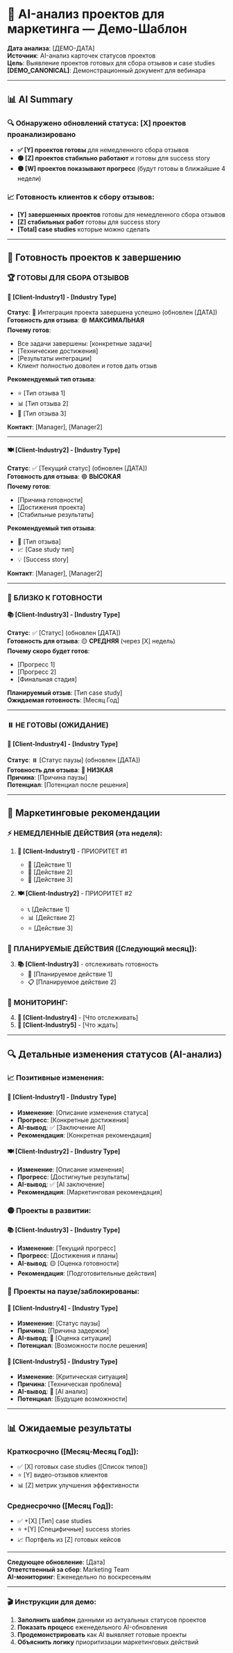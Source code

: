 # 🤖 AI-анализ проектов для маркетинга — Демо-Шаблон

**Дата анализа**: [ДЕМО-ДАТА]  
**Источник**: AI-анализ карточек статусов проектов  
**Цель**: Выявление проектов готовых для сбора отзывов и case studies  
**[DEMO_CANONICAL]**: Демонстрационный документ для вебинара

---

## 📊 AI Summary

### 🔍 **Обнаружено обновлений статуса**: [X] проектов проанализировано
- **✅ [Y] проектов готовы** для немедленного сбора отзывов
- **🟢 [Z] проектов стабильно работают** и готовы для success story  
- **🟡 [W] проектов показывают прогресс** (будут готовы в ближайшие 4 недели)

### 📈 **Готовность клиентов к сбору отзывов**:
- **[Y] завершенных проектов** готовы для немедленного сбора отзывов
- **[Z] стабильных работ** готовы для success story
- **[Total] case studies** которые можно сделать

---

## 🎯 Готовность проектов к завершению

### 🏆 **ГОТОВЫ ДЛЯ СБОРА ОТЗЫВОВ**

#### 🧴 **[Client-Industry1]** - [Industry Type]
**Статус**: 🎉 Интеграция проекта завершена успешно (обновлен [ДАТА])  
**Готовность для отзыва**: 🟢 **МАКСИМАЛЬНАЯ**  
**Почему готов**:
- Все задачи завершены: [конкретные задачи]
- [Технические достижения]
- [Результаты интеграции]
- Клиент полностью доволен и готов дать отзыв

**Рекомендуемый тип отзыва**: 
- ⭐ [Тип отзыва 1]
- 📊 [Тип отзыва 2]
- 🎯 [Тип отзыва 3]

**Контакт**: [Manager], [Manager2]

---

#### 🍽️ **[Client-Industry2]** - [Industry Type]  
**Статус**: ✅ [Текущий статус] (обновлен [ДАТА])  
**Готовность для отзыва**: 🟢 **ВЫСОКАЯ**  
**Почему готов**:
- [Причина готовности]
- [Достижения проекта]
- [Стабильные результаты]

**Рекомендуемый тип отзыва**:
- 🚀 [Тип отзыва]
- 📈 [Case study тип]
- 💡 [Success story]

**Контакт**: [Manager], [Manager2]

---

### 🔄 **БЛИЗКО К ГОТОВНОСТИ**

#### 📚 **[Client-Industry3]** - [Industry Type]
**Статус**: ✅ [Статус] (обновлен [ДАТА])  
**Готовность для отзыва**: 🟡 **СРЕДНЯЯ** (через [X] недель)  
**Почему скоро будет готов**:
- [Прогресс 1]
- [Прогресс 2]
- [Финальная стадия]

**Планируемый отзыв**: [Тип case study]  
**Ожидаемая готовность**: [Месяц Год]

---

### ⏸️ **НЕ ГОТОВЫ (ОЖИДАНИЕ)**

#### 🌺 **[Client-Industry4]** - [Industry Type]
**Статус**: ⏸️ [Статус паузы] (обновлен [ДАТА])  
**Готовность для отзыва**: 🔴 **НИЗКАЯ**  
**Причина**: [Причина паузы]  
**Потенциал**: [Потенциал после решения]

---

## 🎯 Маркетинговые рекомендации

### ⚡ **НЕМЕДЛЕННЫЕ ДЕЙСТВИЯ** (эта неделя):

1. **🧴 [Client-Industry1]** - ПРИОРИТЕТ #1  
   - 📧 [Действие 1]  
   - 🎥 [Действие 2]  
   - 📄 [Действие 3]  

2. **🍽️ [Client-Industry2]** - ПРИОРИТЕТ #2  
   - 📞 [Действие 1]  
   - 📊 [Действие 2]  
   - ⭐ [Действие 3]  

### 📅 **ПЛАНИРУЕМЫЕ ДЕЙСТВИЯ** ([Следующий месяц]):

3. **📚 [Client-Industry3]** - отслеживать готовность  
   - 🔔 [Планируемое действие 1]  
   - 📋 [Планируемое действие 2]  

### 🔄 **МОНИТОРИНГ**:

4. **🌺 [Client-Industry4]** - [Что отслеживать]  
5. **🚚 [Client-Industry5]** - [Что ждать]

---

## 🔍 Детальные изменения статусов (AI-анализ)

### 📈 **Позитивные изменения**:

#### **🧴 [Client-Industry1]** - [Industry Type]
- **Изменение**: [Описание изменения статуса]
- **Прогресс**: [Конкретные достижения]
- **AI-вывод**: ✅ [Заключение AI]
- **Рекомендация**: [Конкретная рекомендация]

#### **🍽️ [Client-Industry2]** - [Industry Type]
- **Изменение**: [Описание изменения]
- **Прогресс**: [Достигнутые результаты]
- **AI-вывод**: ✅ [AI заключение]
- **Рекомендация**: [Маркетинговая рекомендация]

### 🟡 **Проекты в развитии**:

#### **📚 [Client-Industry3]** - [Industry Type]
- **Изменение**: [Текущий прогресс]
- **Прогресс**: [Достижения и планы]
- **AI-вывод**: 🟡 [Оценка готовности]
- **Рекомендация**: [Подготовительные действия]

### 🔴 **Проекты на паузе/заблокированы**:

#### **🌺 [Client-Industry4]** - [Industry Type]
- **Изменение**: [Статус паузы]
- **Причина**: [Причина задержки]
- **AI-вывод**: 🔴 [Оценка ситуации]
- **Потенциал**: [Возможности после решения]

#### **🚚 [Client-Industry5]** - [Industry Type]
- **Изменение**: [Критическая ситуация]
- **Причина**: [Техническая проблема]
- **AI-вывод**: 🔴 [AI анализ]
- **Потенциал**: [Будущие возможности]

---

## 📊 Ожидаемые результаты

### **Краткосрочно ([Месяц-Месяц Год])**:
- ✅ [X] готовых case studies ([Список типов])  
- ⭐ [Y] видео-отзывов клиентов  
- 📊 [Z] метрик улучшения эффективности  

### **Среднесрочно ([Месяц Год])**:
- ✅ +[X] [Тип] case studies  
- ⭐ +[Y] [Специфичные] success stories  
- 📈 Портфель из [Z] готовых кейсов  

---

**Следующее обновление**: [Дата]  
**Ответственный за сбор**: Marketing Team  
**AI-мониторинг**: Еженедельно по воскресеньям

---

### 🎬 Инструкции для демо:
1. **Заполнить шаблон** данными из актуальных статусов проектов
2. **Показать процесс** еженедельного AI-обновления
3. **Продемонстрировать** как AI выявляет готовые проекты
4. **Объяснить логику** приоритизации маркетинговых действий
